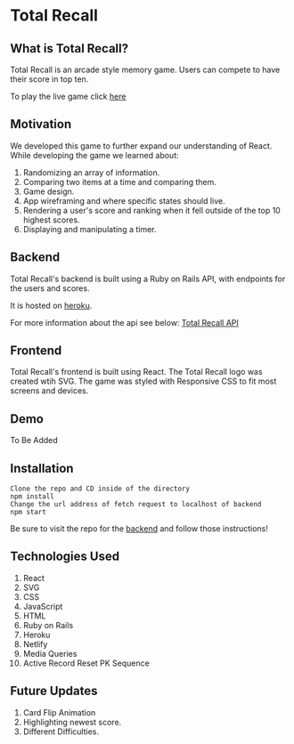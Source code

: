 # Total Recall

## What is Total Recall?

Total Recall is an arcade style memory game. Users can compete to have their score in top ten.

To play the live game click [here](https://total-recall-game.netlify.app/)

## Motivation

We developed this game to further expand our understanding of React. While developing the game we learned about:

1. Randomizing an array of information.
2. Comparing two items at a time and comparing them.
3. Game design.
4. App wireframing and where specific states should live.
5. Rendering a user's score and ranking when it fell outside of the top 10 highest scores.
6. Displaying and manipulating a timer.

## Backend

Total Recall's backend is built using a Ruby on Rails API, with endpoints for the users and scores.

It is hosted on [heroku](http://total-recall-backend.herokuapp.com/).

For more information about the api see below:
[Total Recall API ](https://github.com/deryatanriverdi88/Memory-Game-Backend.git)

## Frontend

Total Recall's frontend is built using React.  The Total Recall logo was created wtih SVG. The game was styled with Responsive CSS to fit most screens and devices.


## Demo 

To Be Added

## Installation

    Clone the repo and CD inside of the directory
    npm install
    Change the url address of fetch request to localhost of backend
    npm start

Be sure to visit the repo for the [backend](https://github.com/deryatanriverdi88/Memory-Game-Backend.git) and follow those instructions!

## Technologies Used

1. React
2. SVG
3. CSS
4. JavaScript
5. HTML
6. Ruby on Rails
7. Heroku
8. Netlify
9. Media Queries
10. Active Record Reset PK Sequence

## Future Updates

1. Card Flip Animation
2. Highlighting newest score.
3. Different Difficulties.